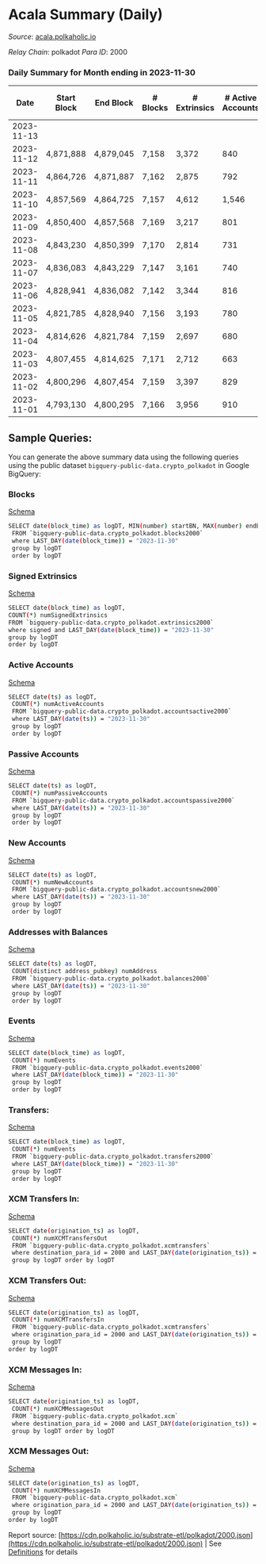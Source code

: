 # Acala Summary (Daily)

_Source_: [acala.polkaholic.io](https://acala.polkaholic.io)

*Relay Chain*: polkadot
*Para ID*: 2000



### Daily Summary for Month ending in 2023-11-30


| Date    | Start Block | End Block | # Blocks | # Extrinsics | # Active Accounts | # Passive Accounts | # New Accounts | # Addresses | # Events  | # Transfers ($USD) | # XCM Transfers In ($USD) | # XCM Transfers Out ($USD) | # XCM In | # XCM Out | Issues |
|---------|-------------|-----------|----------|--------------|-------------------|--------------------|----------------|-------------|-----------|--------------------|---------------------------|----------------------------|----------|-----------|--------|
| 2023-11-13 |  |  |  |  |  |  |  |  |  |   |   |   |  |  |  |
| 2023-11-12 | 4,871,888 | 4,879,045 | 7,158 | 3,372 | 840 | 69 | 76 | 164,361 | 46,665 | 6,033 ($1,483,811.43) | 101 ($224,519.03) | 7 ($742.95) | 114 | 244 |  |
| 2023-11-11 | 4,864,726 | 4,871,887 | 7,162 | 2,875 | 792 | 74 | 68 | 164,309 | 42,752 | 5,362 ($2,138,592.79) | 84 ($767,877.59) | 6 ($1,629.85) | 101 | 212 |  |
| 2023-11-10 | 4,857,569 | 4,864,725 | 7,157 | 4,612 | 1,546 | 110 | 78 | 164,255 | 57,663 | 6,476 ($922,463.47) | 81 ($106,746.85) | 6 ($3,288.74) | 94 | 986 |  |
| 2023-11-09 | 4,850,400 | 4,857,568 | 7,169 | 3,217 | 801 | 76 |  | 164,191 | 45,624 | 5,810 ($1,135,069.22) | 98 ($66,532.05) | 15 ($5,298.23) | 121 | 255 |  |
| 2023-11-08 | 4,843,230 | 4,850,399 | 7,170 | 2,814 | 731 | 65 | 75 | 164,141 | 41,603 | 5,165 ($605,136.75) | 88 ($79,547.98) | 12 ($5,490.33) | 102 | 178 |  |
| 2023-11-07 | 4,836,083 | 4,843,229 | 7,147 | 3,161 | 740 | 68 |  | 164,083 | 43,381 | 5,286 ($1,194,005.02) | 98 ($179,044.89) | 9 ($1,220.73) | 124 | 193 |  |
| 2023-11-06 | 4,828,941 | 4,836,082 | 7,142 | 3,344 | 816 | 68 | 69 | 164,041 | 45,916 | 5,868 ($1,366,047.67) | 108 ($53,594.04) | 5 ($229.74) | 126 | 223 |  |
| 2023-11-05 | 4,821,785 | 4,828,940 | 7,156 | 3,193 | 780 | 74 | 63 | 163,983 | 44,813 | 5,565 ($926,527.40) | 93 ($66,428.87) | 10 ($615.77) | 112 | 213 |  |
| 2023-11-04 | 4,814,626 | 4,821,784 | 7,159 | 2,697 | 680 | 62 | 63 | 163,929 | 40,564 | 5,046 ($696,861.07) | 74 ($200,590.45) | 11 ($2,847.29) | 86 | 154 |  |
| 2023-11-03 | 4,807,455 | 4,814,625 | 7,171 | 2,712 | 663 | 56 | 54 | 163,884 | 41,017 | 5,106 ($1,473,272.44) | 98 ($179,095.20) | 11 ($1,198.95) | 122 | 170 |  |
| 2023-11-02 | 4,800,296 | 4,807,454 | 7,159 | 3,397 | 829 | 76 | 79 | 163,845 | 46,518 | 5,868 ($1,995,977.09) | 89 ($478,113.68) | 11 ($2,686.14) | 118 | 255 |  |
| 2023-11-01 | 4,793,130 | 4,800,295 | 7,166 | 3,956 | 910 | 77 | 87 | 163,788 | 51,174 | 6,579 ($2,498,337.01) | 97 ($551,667.38) | 8 ($2,360.64) | 121 | 255 |  |

## Sample Queries:
You can generate the above summary data using the following queries using the public dataset `bigquery-public-data.crypto_polkadot` in Google BigQuery:


### Blocks 

[Schema](https://github.com/colorfulnotion/substrate-etl/blob/main/schema/blocks.json)

```bash
SELECT date(block_time) as logDT, MIN(number) startBN, MAX(number) endBN, COUNT(*) numBlocks 
 FROM `bigquery-public-data.crypto_polkadot.blocks2000`  
 where LAST_DAY(date(block_time)) = "2023-11-30" 
 group by logDT 
 order by logDT
```

### Signed Extrinsics 

[Schema](https://github.com/colorfulnotion/substrate-etl/blob/main/schema/extrinsics.json)

```bash
SELECT date(block_time) as logDT, 
COUNT(*) numSignedExtrinsics 
FROM `bigquery-public-data.crypto_polkadot.extrinsics2000`  
where signed and LAST_DAY(date(block_time)) = "2023-11-30" 
group by logDT 
order by logDT
```

### Active Accounts 

[Schema](https://github.com/colorfulnotion/substrate-etl/blob/main/schema/accountsactive.json)

```bash
SELECT date(ts) as logDT, 
 COUNT(*) numActiveAccounts 
 FROM `bigquery-public-data.crypto_polkadot.accountsactive2000` 
 where LAST_DAY(date(ts)) = "2023-11-30" 
 group by logDT 
 order by logDT
```

### Passive Accounts 

[Schema](https://github.com/colorfulnotion/substrate-etl/blob/main/schema/accountspassive.json)

```bash
SELECT date(ts) as logDT, 
 COUNT(*) numPassiveAccounts 
 FROM `bigquery-public-data.crypto_polkadot.accountspassive2000` 
 where LAST_DAY(date(ts)) = "2023-11-30" 
 group by logDT 
 order by logDT
```

### New Accounts 

[Schema](https://github.com/colorfulnotion/substrate-etl/blob/main/schema/accountsnew.json)

```bash
SELECT date(ts) as logDT, 
 COUNT(*) numNewAccounts 
 FROM `bigquery-public-data.crypto_polkadot.accountsnew2000` 
 where LAST_DAY(date(ts)) = "2023-11-30" 
 group by logDT
 order by logDT
```

### Addresses with Balances 

[Schema](https://github.com/colorfulnotion/substrate-etl/blob/main/schema/balances.json)

```bash
SELECT date(ts) as logDT,
 COUNT(distinct address_pubkey) numAddress 
 FROM `bigquery-public-data.crypto_polkadot.balances2000` 
 where LAST_DAY(date(ts)) = "2023-11-30" 
 group by logDT 
 order by logDT
```

### Events 

[Schema](https://github.com/colorfulnotion/substrate-etl/blob/main/schema/events.json)

```bash
SELECT date(block_time) as logDT, 
 COUNT(*) numEvents 
 FROM `bigquery-public-data.crypto_polkadot.events2000` 
 where LAST_DAY(date(block_time)) = "2023-11-30" 
 group by logDT 
 order by logDT
```

### Transfers:

[Schema](https://github.com/colorfulnotion/substrate-etl/blob/main/schema/transfers.json)

```bash
SELECT date(block_time) as logDT, 
 COUNT(*) numEvents 
 FROM `bigquery-public-data.crypto_polkadot.transfers2000` 
 where LAST_DAY(date(block_time)) = "2023-11-30" 
 group by logDT 
 order by logDT
```

### XCM Transfers In: 

[Schema](https://github.com/colorfulnotion/substrate-etl/blob/main/schema/xcmtransfers.json)

```bash
SELECT date(origination_ts) as logDT, 
 COUNT(*) numXCMTransfersOut 
 FROM `bigquery-public-data.crypto_polkadot.xcmtransfers` 
 where destination_para_id = 2000 and LAST_DAY(date(origination_ts)) = "2023-11-30" 
 group by logDT order by logDT
```

### XCM Transfers Out: 

[Schema](https://github.com/colorfulnotion/substrate-etl/blob/main/schema/xcmtransfers.json)

```bash
SELECT date(origination_ts) as logDT, 
 COUNT(*) numXCMTransfersIn 
 FROM `bigquery-public-data.crypto_polkadot.xcmtransfers` 
 where origination_para_id = 2000 and LAST_DAY(date(origination_ts)) = "2023-11-30" 
 group by logDT 
order by logDT
```

### XCM Messages In: 

[Schema](https://github.com/colorfulnotion/substrate-etl/blob/main/schema/xcm.json)

```bash
SELECT date(origination_ts) as logDT, 
 COUNT(*) numXCMMessagesOut 
 FROM `bigquery-public-data.crypto_polkadot.xcm` 
 where destination_para_id = 2000 and LAST_DAY(date(origination_ts)) = "2023-11-30" 
 group by logDT order by logDT
```

### XCM Messages Out: 

[Schema](https://github.com/colorfulnotion/substrate-etl/blob/main/schema/xcm.json)

```bash
SELECT date(origination_ts) as logDT, 
 COUNT(*) numXCMMessagesIn 
 FROM `bigquery-public-data.crypto_polkadot.xcm` 
 where origination_para_id = 2000 and LAST_DAY(date(origination_ts)) = "2023-11-30" 
 group by logDT 
order by logDT
```


Report source: [https://cdn.polkaholic.io/substrate-etl/polkadot/2000.json](https://cdn.polkaholic.io/substrate-etl/polkadot/2000.json) | See [Definitions](/DEFINITIONS.md) for details
